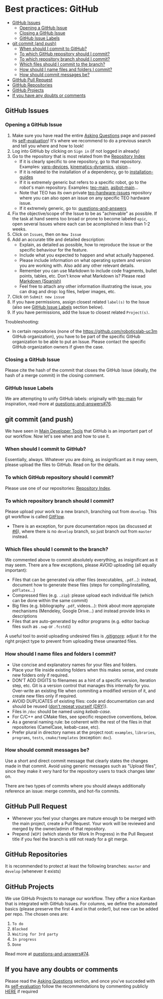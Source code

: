 # Best practices: GitHub

* [GitHub Issues](#github-issues)
    * [Opening a GitHub Issue](#opening-a-github-issue)
    * [Closing a GitHub Issue](#closing-a-github-issue)
    * [GitHub Issue Labels](#github-issue-labels)
* [git commit (and push)](#github-commit-and-push)
    * [When should I commit to GitHub?](#when-should-i-commit-to-github)
    * [To which GitHub repository should I commit?](#to-which-github-repository-should-i-commit)
    * [To which repository branch should I commit?](#to-which-repository-branch-should-i-commit)
    * [Which files should I commit to the branch?](#which-files-should-i-commit-to-the-branch)
    * [How should I name files and folders I commit?](#how-should-i-name-files-and-folders-i-commit)
    * [How should commit messages be?](#how-should-commit-messages-be)
* [GitHub Pull Request](#github-pull-request)
* [GitHub Repositories](#github-repositories)
* [GitHub Projects](#github-projects)
* [If you have any doubts or comments](#if-you-have-any-doubts-or-comments)

## GitHub Issues

### Opening a GitHub Issue
1. Make sure you have read the entire [Asking Questions](asking-questions.md) page and passed its [self-evaluation](asking-questions.md#self-evaluation-time)! It's where we recommend to do a previous search and tell you where and how to look!
1. Log into GitHub by clicking on `Sign in` (if not logged in already)
1. Go to the repository that is most related from the [Repository Index](appendix/repository-index.md)
    * If it is clearly specific to one repository, go to that repository. Examples: [yarp-devices](https://github.com/roboticslab-uc3m/yarp-devices/issues), [kinematics-dynamics](https://github.com/roboticslab-uc3m/kinematics-dynamics/issues), [vision](https://github.com/roboticslab-uc3m/vision/issues)...
    * If it is related to the installation of a dependency, go to [installation-guides](https://github.com/roboticslab-uc3m/installation-guides/issues)
    * If it is extremely generic but refers to a specific robot, go to the robot's main repository. Examples: [teo-main](https://github.com/roboticslab-uc3m/teo-main/issues), [asibot-main](https://github.com/roboticslab-uc3m/asibot-main/issues)...
    * Note that TEO has its own private [teo-hardware-issues](https://github.com/roboticslab-uc3m/teo-hardware-issues/issues) repository where you can also open an issue on any specific TEO hardware issue.
    * If it extremely generic, go to: [questions-and-answers](https://github.com/roboticslab-uc3m/questions-and-answers)
1. Fix the objective/scope of the Issue to be as "achievable" as possible. If the task at hand seems too broad or prone to become labeled `epic`, open several Issues where each can be acomplished in less than 1-2 weeks.
1. Click on `Issues`, then on `New Issue`
1. Add an accurate title and detailed description:
    * Explain, as detailed as possible, how to reproduce the issue or the specific behaviour for the feature.
    * Include what you expected to happen and what actually happened.
    * Please include information on what operating system and version you are working with. Also add any other relevant details.
    * Remember you can use Markdown to include code fragments, bullet points, tables, etc. Don't know what Markdown is? Please read [Markdown (Spanish)](https://asrob-uc3m.gitbooks.io/tutoriales/content/writing/markdown.html)
    * Feel free to attach any other information illustrating the issue, you can drag and drop: log files, helper images, etc.
1. Click on `Submit new issue`
1. If you have permissions, assign closest related `label(s)` to the Issue (also see [GitHub Issue Labels](#github-issue-labels) section below).
1. If you have permissions, add the Issue to closest related `Project(s)`.

Troubleshooting:
- In certain repositories (none of the https://github.com/roboticslab-uc3m GitHub organization), you have to be part of the specific GitHub organization to be able to put an Issue. Please contact the specific GitHub organization owners if given the case.

### Closing a GitHub Issue
Please cite the hash of the commit that closes the GitHub Issue (ideally, the hash of a merge commit) in the closing comment.

### GitHub Issue Labels
We are attempting to unify GitHub labels: originally with [teo-main](https://github.com/roboticslab-uc3m/teo-main/labels) for inspiration, read more at [questions-and-answers#76](https://github.com/roboticslab-uc3m/questions-and-answers/issues/76).

## git commit (and push)
We have seen in [Main Developer Tools](main-developer-tools.md) that GitHub is an important part of our workflow. Now let's see when and how to use it.

### When should I commit to GitHub?
Essentially, always. Whatever you are doing, as insignificant as it may seem, please upload the files to GitHub. Read on for the details.

### To which GitHub repository should I commit?
Please use one of our repositories: [Repository Index](repository-index.md).

### To which repository branch should I commit?
Please upload your work to a new branch, branching out from `develop`. This git workflow is called [GitFlow](https://www.atlassian.com/git/tutorials/comparing-workflows/gitflow-workflow/).
* There is an exception, for pure documentation repos (as discussed at [\#6](https://github.com/roboticslab-uc3m/developer-manual/issues/6)), where there is no `develop` branch, so just branch out from `master` instead.

### Which files should I commit to the branch?
We commented above to commit absolutely everything, as insignificant as it may seem. There are a few exceptions, please AVOID uploading (all equally important):
* Files that can be generated via other files (executables, `.pdf`...): instead, document how to generate these files (steps for compiling/installing, `pdflatex`...)
* Compressed files (e.g. `.zip`): please upload each individual file (which can be done within the same commit)
* Big files (e.g. bibliography `.pdf`, videos...): think about more appropiate mechanisms (Mendeley, Google Drive...) and instead provide links in descriptions
* Files that are auto-generated by editor programs (e.g. editor backup files such as `.swp` or `.fcstd1`)

A useful tool to avoid uploading undesired files is [.gitignore](https://git-scm.com/docs/gitignore): adjust it for the right project type to prevent from uploading these unwanted files.

### How should I name files and folders I commit?
* Use concise and explanatory names for your files and folders.
* Place your file inside existing folders when this makes sense, and create new folders only if required.
* DON'T ADD DIGITS to filenames as a hint of a specific version, iteration step, etc. Git is a version control that manages this internally for you. Over-write an existing file when commiting a modified version of it, and create new files only if required.
* AVOID DUPLICATES of existing files: code and documentation can and should be reused ([don't repeat yourself (DRY)](https://en.wikipedia.org/wiki/Don%27t_repeat_yourself)).
* Files in `/doc` should be named using _kebab-case_.
* For C/C++ and CMake files, see specific respective conventions, below.
* As a general naming rule: be coherent with the rest of the files in that repositories (CamelCase, kebab-case, etc).
* Prefer plural in directory names at the project root: `examples`, `libraries`, `programs`, `tests`, `cmake/templates` (exception: `doc`).

### How should commit messages be?
Use a short and direct commit message that clearly states the changes made in that commit. Avoid using generic messages such as "Upload files", since they make it very hard for the repository users to track changes later on.

There are two types of commits where you should always additionally reference an issue: merge commits, and hot-fix commits.

## GitHub Pull Request
- Whenever you feel your changes are mature enough to be merged with the main project, create a Pull Request. Your work will be reviewed and merged by the owner/admin of that repository.
- Prepend `[WIP]` (which stands for Work In Progress) in the Pull Request title if you feel the branch is still not ready for a git merge.

## GitHub Repositories
It is recommended to protect at least the following branches: `master` and `develop` (whenever it exists)

## GitHub Projects
We use GitHub Projects to manage our workflow. They offer a nice Kanban that is integrated with GitHub Issues. For columns, we define the automated basics (please preserve the first 4 and in that order!), but new can be added per repo. The chosen ones are:
1. `To do`
2. `Blocked`
3. `Waiting for 3rd party`
4. `In progress`
5. `Done`

Read more at [questions-and-answers#74](https://github.com/roboticslab-uc3m/questions-and-answers/issues/74).

## If you have any doubts or comments
Please read the [Asking Questions](asking-questions.md) section, and once you've succeded with its [self-evaluation](asking-questions.md#self-evaluation-time) follow the recommendations by commenting publicly [HERE](https://github.com/roboticslab-uc3m/developer-manual/issues/new) if required
